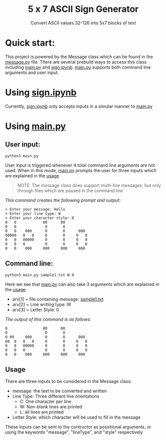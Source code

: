 <div align=center>
	<h1><b>5 x 7 ASCII Sign Generator</b></h1>
	<p>Convert ASCII values 32-126 into 5x7 blocks of text</p>
</div>

# **Quick start:**
This project is powered by the Message class which can be found in the [message.py] file. There are several prebuild ways to access this class including [main.py] and [sign.ipynb]. [main.py] supports both command line arguments and user input.
# **Using [sign.ipynb]**
Currently, [sign.ipynb] only accepts inputs in a simular manner to [main.py]
# **Using [main.py]**
## **User input:**
```
python3 main.py
```
User input is triggered whenever 4 total command line arguments are not used. When in this mode, [main.py] prompts the user for three inputs which are explained in the [usage](#usage)

> NOTE: The message class does support multi-line messages, but only through files which are passed in the command line

*This command creates the following prompt and output:*
```
> Enter your message: Hello
> Enter your line type: W
> Enter your character style: 0
0   0            00      00
0   0             0       0
0   0    000      0       0      000
00000   0   0     0       0     0   0
0   0   00000     0       0     0   0
0   0   0         0       0     0   0
0   0    000     000     000     000
```
## **Command line:**
```
python3 main.py sample1.txt W 0
```
Here we see that [main.py] can also take 3 arguments which are explained in the [usage](#usage):
- arv[1] = file containing message: [sample1.txt]
- arv[2] = Line writing type: W
- arv[3] = Letter Style: 0

*The output of this command is as follows:*
```
0                00      00
0                 0       0
0 00     000      0       0      000
00  0   0   0     0       0     0   0
0   0   00000     0       0     0   0
0   0   0         0       0     0   0
0   0    000     000     000     000
```
## Usage
There are three inputs to be considered in the Message class:
- message: the text to be converted and written
- Line Type: Three different line orientations
	- C: One character per line
	- W: Non-blank lines are printed
	- L: all lines are printed
- Letter Style: which character will be used to fill in the message

These inputs can be sent to the contructor as possitional arguments, or using the keywords "message", "lineType", and "style" respectively

[message.py]: https://github.com/aldenmoreton/ASCIISign/blob/master/message.py
[main.py]: https://github.com/aldenmoreton/ASCIISign/blob/master/main.py
[sign.ipynb]: https://github.com/aldenmoreton/ASCIISign/blob/master/sign.ipynb
[sample1.txt]: https://github.com/aldenmoreton/ASCIISign/blob/master/sample1.txt
